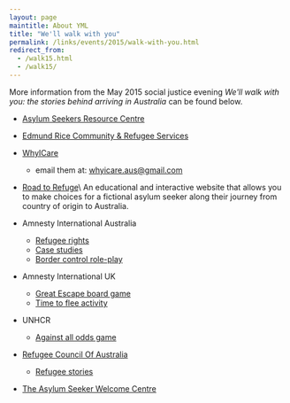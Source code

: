 ```yaml
---
layout: page
maintitle: About YML
title: "We'll walk with you"
permalink: /links/events/2015/walk-with-you.html
redirect_from:
  - /walk15.html
  - /walk15/
---
```

More information from the May 2015 social justice evening *We'll walk with
you: the stories behind arriving in Australia* can be found below.


- [Asylum Seekers Resource Centre](http://www.asrc.org.au/)
- [Edmund Rice Community & Refugee Services](http://www.ercrs.com.au/)
- [WhyICare](http://www.facebook.com/whyicareaus)
  - email them at: <span id="obf"><noscript><span style="unicode-bidi:bidi-override;direction:rtl;">moc.liamg@sua.eraciyhw</span></noscript></span>


- [Road to Refuge](http://roadtorefuge.com/)\\
  An educational and interactive website that allows you to make choices
  for a fictional asylum seeker along their journey from country of origin to
  Australia.
- Amnesty International Australia
  - [Refugee rights](http://www.amnesty.org.au/refugees/)
  - [Case studies](http://www.amnesty.org.au/refugees/archive/C12/)
  - [Border control role-play](http://www.amnesty.org.uk/resources/activity-pack-time-flee)
- Amnesty International UK
  - [Great Escape board game](http://amnesty.org.uk/resources/activity-great-escape)
  - [Time to flee activity](http://www.amnesty.org.uk/resources/activity-pack-time-flee)
- UNHCR
  - [Against all odds game](http://www.playagainstallodds.ca/)


- [Refugee Council Of Australia](http://www.refugeecouncil.org.au/)
  - [Refugee stories](http://www.refugeecouncil.org.au/resources/refugee-stories/)
- [The Asylum Seeker Welcome Centre](http://www.lentarauc.org.au/asylum-seeker-welcome-centre/)

<script>document.getElementById("obf").innerHTML="<n uers=\"znvygb:julvpner.nhf@tznvy.pbz\" gnetrg=\"_oynax\">julvpner.nhf@tznvy.pbz</n>".replace(/[a-zA-Z]/g,function(c){return String.fromCharCode((c<="Z"?90:122)>=(c=c.charCodeAt(0)+13)?c:c-26);});</script>
